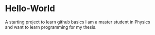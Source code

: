 # Hello-World
 A starting project to learn github basics
I am a master student in Physics and want to learn programming for my thesis.

